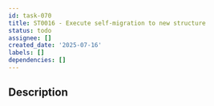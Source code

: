 ```yaml
---
id: task-070
title: ST0016 - Execute self-migration to new structure
status: todo
assignee: []
created_date: '2025-07-16'
labels: []
dependencies: []
---
```


## Description
